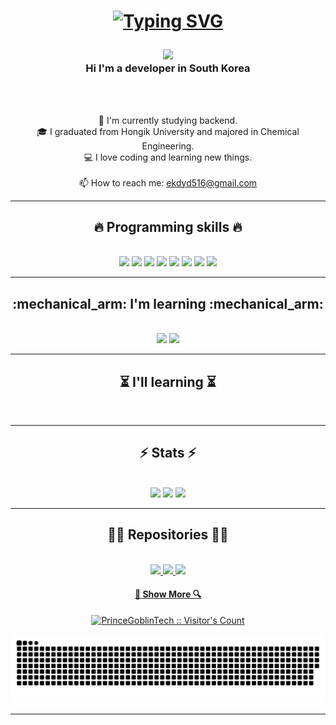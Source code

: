 <h1 align="center">
  
<a href="https://git.io/typing-svg"><img src="https://readme-typing-svg.demolab.com?font=Fira+Code&size=40&pause=1000&color=1A09F7&center=true&vCenter=true&random=false&width=500&lines=Hello%2C+Everyone!++%E2%9C%8B;I'm+Dayeon+Kim+👩🏻‍💻;Nice+to+Meet+You!" alt="Typing SVG" /></a>
</h1>
<h3 align="center">  
  <a href="https://hits.seeyoufarm.com"><img src="https://hits.seeyoufarm.com/api/count/incr/badge.svg?url=https%3A%2F%2Fgithub.com%2dayeonkimm&count_bg=%23D2F3FF&title_bg=%235EEAFF&icon=&icon_color=%23E7E7E7&title=Hits&edge_flat=false"/></a><br>
  Hi I'm a developer in South Korea 
</h3>
<br>
<p align="center">
  <br>
  🔬 I'm currently studying backend.
  <br>
  🎓 I graduated from Hongik University and majored in Chemical Engineering.
  <br>
  💻 I love coding and learning new things.
  <br>
  <br>
  📫 How to reach me: <a href="mailto: ekdyd516@gmail.com">ekdyd516@gmail.com</a>
</p>

<hr>
<h2 align="center">🔥 Programming skills 🔥</h2>
<br>
<div align="center">
 <img src='https://img.shields.io/badge/mysql-4479A1.svg?style=for-the-badge&logo=mysql&logoColor=white'>
 <img src='https://img.shields.io/badge/css3-%231572B6.svg?style=for-the-badge&logo=css3&logoColor=white'>
 <img src='https://img.shields.io/badge/html5-%23E34F26.svg?style=for-the-badge&logo=html5&logoColor=white'>
 <img src='https://img.shields.io/badge/javascript-%23323330.svg?style=for-the-badge&logo=javascript&logoColor=%23F7DF1E)'>
 <img src='https://img.shields.io/badge/python-3670A0?style=for-the-badge&logo=python&logoColor=ffdd54'>
 <img src='https://img.shields.io/badge/flask-%23000.svg?style=for-the-badge&logo=flask&logoColor=white'>
 <img src='https://img.shields.io/badge/django-%23092E20.svg?style=for-the-badge&logo=django&logoColor=white'>
 <img src='https://img.shields.io/badge/AWS-%23FF9900.svg?style=for-the-badge&logo=amazon-aws&logoColor=white'>
 <br>
</div>
<hr>
<h2 align="center">:mechanical_arm: I'm learning :mechanical_arm:</h2>
<br>
<div align='center'>
 
 <img src='https://img.shields.io/badge/FastAPI-005571?style=for-the-badge&logo=fastapi'>
 <img src='https://img.shields.io/badge/Linux-FCC624?style=for-the-badge&logo=linux&logoColor=black'>
</div>
<hr>
<h2 align="center">⏳ I'll learning ⏳</h2>
<br>
<div align='center'>
</div>
<hr>
<h2 align="center">⚡ Stats ⚡</h2>
<br>
<div align='center'>
 <img src='https://github-readme-stats.vercel.app/api?username=dayeonkimm&show_icons=true'>
 <img src='https://github-readme-stats.vercel.app/api/top-langs/?username=dayeonkimm&layout=compact'>
 <a herf="https://solved.ac/profile/da9066/", target="_blank">
	<img src=http://mazassumnida.wtf/api/v2/generate_badge?boj=da9066>
</a

</div>
<hr>
<h2 align="center">👨‍💻 Repositories 👨‍💻</h2>
<br>
<div align='center'>
 <a href='https://github.com/dayeonkimm/OZ'>
  <image src='https://github-readme-stats.vercel.app/api/pin/?username=dayeonkimm&repo=OZ'>
 </a>
  <a href='https://github.com/dayeonkimm/CodingTest_Practice'>
  <image src='https://github-readme-stats.vercel.app/api/pin/?username=dayeonkimm&repo=CodingTest_Practice'>
 </a>
 <a href='https://github.com/JoonHoSeong/Collabonate-SideProject'>
  <image src='https://github-readme-stats.vercel.app/api/pin/?username=JoonHoSeong&repo=Collabonate-SideProject'>
 </a>
</div>

<h4 align="center">
  <a href="https://github.com/dayeonkimm?tab=repositories" title="Show Repositories">🔎 Show More 🔍</a>
</h4>

<p align="center">
<a href="https://gist.github.com/PrinceGoblinTech"><img src="https://profile-counter.glitch.me/{youngkwangjoo}/count.svg" alt="PrinceGoblinTech :: Visitor's Count" /></a>
</p>
<img src="https://github.com/dayeonkimm/dayeonkimm/blob/output/github-contribution-grid-snake.svg"/>
<hr>
